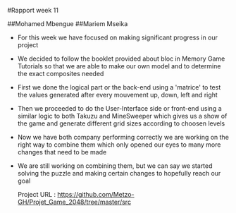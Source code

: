 #Rapport week 11
 
##Mohamed Mbengue
##Mariem Mseika
 
 
- For this week we have focused on making significant progress in our project
- We decided to follow the booklet provided about bloc in Memory Game Tutorials so that we are
  able to make our own model and to determine the exact composites needed
 
- First we done the logical part or the back-end using a 'matrice' to test the values generated 
  after every mouvement up, down, left and right
 
- Then we proceeded to do the User-Interface side or front-end using a similar logic to both Takuzu and MineSweeper 
  which gives us a show of the game and generate different grid sizes according to choosen levels
 
- Now we have both company performing correctly we are working on the right way to combine them which only opened our 
  eyes to many more changes that need to be made
 
- We are still working on combining them, but we can say we started solving the puzzle and making certain changes 
  to hopefully reach our goal 

  Project URL : https://github.com/Metzo-GH/Projet_Game_2048/tree/master/src